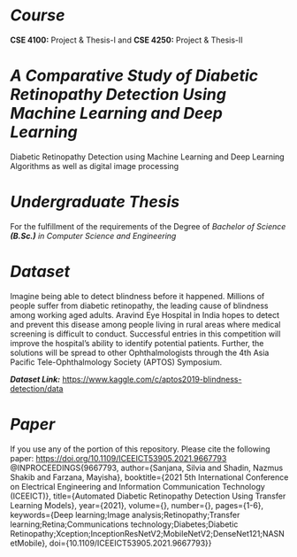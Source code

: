 
# *Course* 
**CSE 4100:** Project & Thesis-I and **CSE 4250:** Project & Thesis-II
# *A Comparative Study of Diabetic Retinopathy Detection Using Machine Learning and Deep Learning*
Diabetic Retinopathy Detection using Machine Learning and Deep Learning Algorithms as well as digital image processing
# *Undergraduate Thesis*
For the fulfillment of the requirements of the Degree of *Bachelor of Science **(B.Sc.)** in Computer Science and Engineering* 
# *Dataset*
Imagine being able to detect blindness before it happened. Millions of people suffer from diabetic retinopathy, the leading cause of blindness among working aged adults. Aravind Eye Hospital in India hopes to detect and prevent this disease among people living in rural areas where medical screening is difficult to conduct. Successful entries in this competition will improve the hospital’s ability to identify potential patients. Further, the solutions will be spread to other Ophthalmologists through the 4th Asia Pacific Tele-Ophthalmology Society (APTOS) Symposium.


***Dataset Link:*** https://www.kaggle.com/c/aptos2019-blindness-detection/data

# *Paper*
If you use any of the portion of this repository. Please cite the following paper: https://doi.org/10.1109/ICEEICT53905.2021.9667793
@INPROCEEDINGS{9667793,
  author={Sanjana, Silvia and Shadin, Nazmus Shakib and Farzana, Mayisha},
  booktitle={2021 5th International Conference on Electrical Engineering and Information Communication Technology (ICEEICT)}, 
  title={Automated Diabetic Retinopathy Detection Using Transfer Learning Models}, 
  year={2021},
  volume={},
  number={},
  pages={1-6},
  keywords={Deep learning;Image analysis;Retinopathy;Transfer learning;Retina;Communications technology;Diabetes;Diabetic Retinopathy;Xception;InceptionResNetV2;MobileNetV2;DenseNet121;NASNetMobile},
  doi={10.1109/ICEEICT53905.2021.9667793}}

